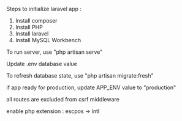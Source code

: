 Steps to initialize laravel app :
1. Install composer
2. Install PHP
3. Install laravel
4. Install MySQL Workbench


To run server, use "php artisan serve"

Update .env database value

To refresh database state, use "php artisan migrate:fresh"

if app ready for production, update APP_ENV value to "production"

all routes are excluded from csrf middleware

enable php extension :
escpos -> intl

